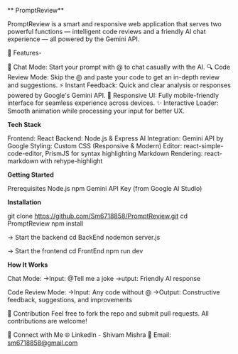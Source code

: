 ** PromptReview**

PromptReview is a smart and responsive web application that serves two powerful functions — intelligent code reviews and a friendly AI chat experience — all powered by the Gemini API.

🌟 Features-

💬 Chat Mode: Start your prompt with @ to chat casually with the AI.
🔍 Code Review Mode: Skip the @ and paste your code to get an in-depth review and suggestions.
⚡ Instant Feedback: Quick and clear analysis or responses powered by Google's Gemini API.
📱 Responsive UI: Fully mobile-friendly interface for seamless experience across devices.
✨ Interactive Loader: Smooth animation while processing your input for better UX.


**Tech Stack**

Frontend: React
Backend: Node.js & Express
AI Integration: Gemini API by Google
Styling: Custom CSS (Responsive & Modern)
Editor: react-simple-code-editor, PrismJS for syntax highlighting
Markdown Rendering: react-markdown with rehype-highlight


**Getting Started**

Prerequisites
Node.js
npm
Gemini API Key (from Google AI Studio)

**Installation**

git clone https://github.com/Sm6718858/PromptReview.git
cd PromptReview
npm install

-> Start the backend
cd BackEnd
nodemon server.js

-> Start the frontend
cd FrontEnd
npm run dev

**How It Works**

Chat Mode:
->Input: @Tell me a joke
->utput: Friendly AI response

Code Review Mode:
->Input: Any code without @
->Output: Constructive feedback, suggestions, and improvements

🙌 Contribution
Feel free to fork the repo and submit pull requests. All contributions are welcome!


🔗 Connect with Me
🌐 LinkedIn - Shivam Mishra
📩 Email: sm6718858@gmail.com